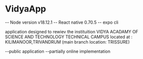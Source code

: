 # VidyaApp


-- Node version v18.12.1
-- React native 0.70.5
-- expo cli

application designed to rewiev the instituition VIDYA ACADAMY OF SCIENCE AND TECHNOLOGY TECHNICAL CAMPUS
located at : KILIMANOOR,TRIVANDRUM (main branch location: TRISSURE)

--public application 
--partially online implementation 
